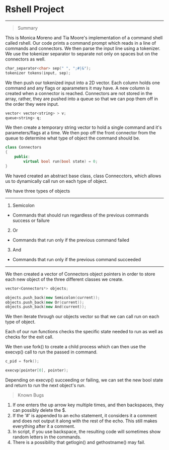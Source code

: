 # Rshell Project
---

> Summary

This is Monica Moreno and Tia Moore's implementation of a command shell called 
rshell.
Our code prints a command prompt which reads in a line of commands and 
connectors. We then parse the input line using a tokenizer. We use the tokenizer
separator to separate not only on spaces but on the connectors as well.

```C++
char_separator<char> sep(" ", ";#|&");
tokenizer tokens(input, sep);
```
We then push our tokenized input into a 2D vector. Each column holds one command
and any flags or aparameters it may have. A new column is created when a 
connector is reached. Connectors are not stored in the array, rather, they
are pushed into a queue so that we can pop them off in the order they were
input.

```C++
vector< vector<string> > v;
queue<string> q;
```

We then create a temporary string vector to hold a single command
and it's parameters/flags at a time. We then pop off the front connector 
from the queue to determine what type of object the command should be.

```C++
class Connectors
{
    public:
        virtual bool run(bool state) = 0;
}
```

We haved created an abstract base class, class Connecctors, which allows us
to dynamically call run on each type of object.

We have three types of objects

---
1. Semicolon
  + Commands that should run regardless of the previous commands success or failure
2. Or
  + Commands that run only if the previous command failed
3. And
  + Commands that run only if the previous command succeeded

--- 

We then created a vector of Connectors object pointers in order to store
each new object of the three different classes we create. 

```C++
vector<Connectors*> objects;

objects.push_back(new Semicolon(current));
objects.push_back(new Or(current));
objects.push_back(new And(current));
```

We then iterate through our objects vector so that we can call run on
each type of object.

Each of our run functions checks the specific state needed to run
as well as checks for the exit call.

We then use fork() to create a child process which can then use the
execvp() call to run the passed in command.

```C++
c_pid = fork();

execvp(pointer[0], pointer);
```

 Depending on execvp()
succeeding or failing, we can set the new bool state and return to run
the next object's run. 

> Known Bugs

1. If one enters the up arrow key multiple times, and then backspaces, 
    they can possibly delete the $.
2. If the '#' is appended to an echo statement, it considers it a
    comment and does not output it along with the rest of the echo.
    This still makes everything after it a comment.
3. In script, if you use backspace, the resulting code will sometimes show random
    letters in the commands. 
4. There is a possibility that getlogin() and gethostname() may fail. 

 
